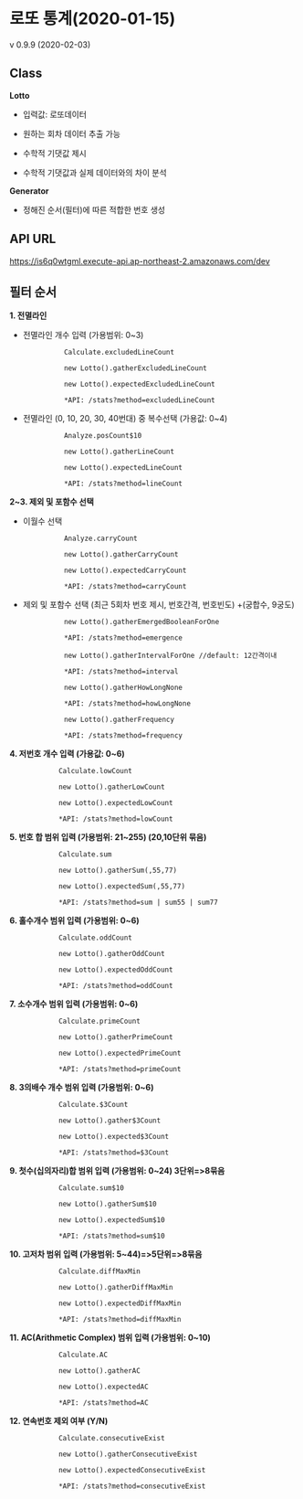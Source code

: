 
# 로또 통계(2020-01-15)

v 0.9.9 (2020-02-03)

## Class

**Lotto**

* 입력값: 로또데이터

* 원하는 회차 데이터 추출 가능

* 수학적 기댓값 제시

* 수학적 기댓값과 실제 데이터와의 차이 분석

**Generator**

* 정해진 순서(필터)에 따른 적합한 번호 생성

## API URL

https://is6q0wtgml.execute-api.ap-northeast-2.amazonaws.com/dev

## 필터 순서

**1. 전멸라인**
* 전멸라인 개수 입력 (가용범위: 0~3)

                Calculate.excludedLineCount

                new Lotto().gatherExcludedLineCount

                new Lotto().expectedExcludedLineCount

                *API: /stats?method=excludedLineCount

* 전멸라인 (0, 10, 20, 30, 40번대) 중 복수선택 (가용값: 0~4)

                Analyze.posCount$10

                new Lotto().gatherLineCount

                new Lotto().expectedLineCount

                *API: /stats?method=lineCount


**2~3. 제외 및 포함수 선택**
* 이월수 선택

                Analyze.carryCount

                new Lotto().gatherCarryCount

                new Lotto().expectedCarryCount

                *API: /stats?method=carryCount

* 제외 및 포함수 선택 (최근 5회차 번호 제시, 번호간격, 번호빈도) +(궁합수, 9궁도)

                new Lotto().gatherEmergedBooleanForOne

                *API: /stats?method=emergence

                new Lotto().gatherIntervalForOne //default: 12간격이내

                *API: /stats?method=interval

                new Lotto().gatherHowLongNone

                *API: /stats?method=howLongNone

                new Lotto().gatherFrequency

                *API: /stats?method=frequency

**4. 저번호 개수 입력 (가용값: 0~6)**
    
                Calculate.lowCount
                
                new Lotto().gatherLowCount
                
                new Lotto().expectedLowCount

                *API: /stats?method=lowCount

**5. 번호 합 범위 입력 (가용범위: 21~255) (20,10단위 묶음)**
    
                Calculate.sum
                
                new Lotto().gatherSum(,55,77)
                
                new Lotto().expectedSum(,55,77)

                *API: /stats?method=sum | sum55 | sum77

**6. 홀수개수 범위 입력 (가용범위: 0~6)**
    
                Calculate.oddCount
                
                new Lotto().gatherOddCount
                
                new Lotto().expectedOddCount

                *API: /stats?method=oddCount

**7. 소수개수 범위 입력 (가용범위: 0~6)**
    
                Calculate.primeCount
                
                new Lotto().gatherPrimeCount
                
                new Lotto().expectedPrimeCount

                *API: /stats?method=primeCount

**8. 3의배수 개수 범위 입력 (가용범위: 0~6)**
    
                Calculate.$3Count
                
                new Lotto().gather$3Count
                
                new Lotto().expected$3Count

                *API: /stats?method=$3Count

**9. 첫수(십의자리)합 범위 입력 (가용범위: 0~24) 3단위=>8묶음**
    
                Calculate.sum$10
                
                new Lotto().gatherSum$10
                
                new Lotto().expectedSum$10

                *API: /stats?method=sum$10

**10. 고저차 범위 입력 (가용범위: 5~44)=>5단위=>8묶음**
    
                Calculate.diffMaxMin
                
                new Lotto().gatherDiffMaxMin
                
                new Lotto().expectedDiffMaxMin

                *API: /stats?method=diffMaxMin

**11. AC(Arithmetic Complex) 범위 입력 (가용범위: 0~10)**
    
                Calculate.AC
                
                new Lotto().gatherAC
                
                new Lotto().expectedAC

                *API: /stats?method=AC

**12. 연속번호 제외 여부 (Y/N)**
    
                Calculate.consecutiveExist
                
                new Lotto().gatherConsecutiveExist
                
                new Lotto().expectedConsecutiveExist
                
                *API: /stats?method=consecutiveExist

